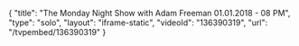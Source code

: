 {
    "title": "The Monday Night Show with Adam Freeman 01.01.2018 - 08 PM",
    "type": "solo",
    "layout": "iframe-static",
    "videoId": "136390319",
    "url": "\/tvpembed\/136390319"
}